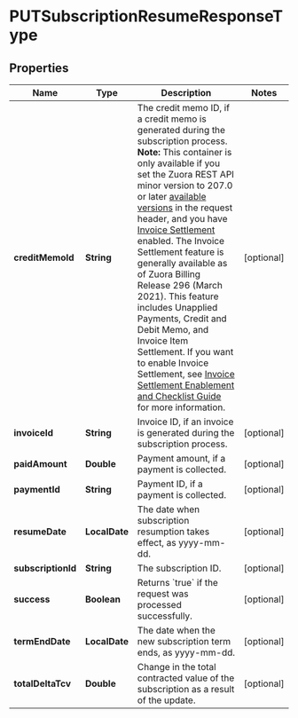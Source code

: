 

# PUTSubscriptionResumeResponseType


## Properties

| Name | Type | Description | Notes |
|------------ | ------------- | ------------- | -------------|
|**creditMemoId** | **String** | The credit memo ID, if a credit memo is generated during the subscription process.  **Note:** This container is only available if you set the Zuora REST API minor version to 207.0 or later [available versions](https://developer.zuora.com/api-references/api/overview/#section/API-Versions/Minor-Version) in the request header, and you have  [Invoice Settlement](https://knowledgecenter.zuora.com/Billing/Billing_and_Payments/Invoice_Settlement) enabled. The Invoice Settlement feature is generally available as of Zuora Billing Release 296 (March 2021). This feature includes Unapplied Payments, Credit and Debit Memo, and Invoice Item Settlement. If you want to enable Invoice Settlement, see [Invoice Settlement Enablement and Checklist Guide](https://knowledgecenter.zuora.com/Billing/Billing_and_Payments/Invoice_Settlement/Invoice_Settlement_Migration_Checklist_and_Guide) for more information.  |  [optional] |
|**invoiceId** | **String** | Invoice ID, if an invoice is generated during the subscription process.  |  [optional] |
|**paidAmount** | **Double** | Payment amount, if a payment is collected.  |  [optional] |
|**paymentId** | **String** | Payment ID, if a payment is collected.  |  [optional] |
|**resumeDate** | **LocalDate** | The date when subscription resumption takes effect, as yyyy-mm-dd.  |  [optional] |
|**subscriptionId** | **String** | The subscription ID.  |  [optional] |
|**success** | **Boolean** | Returns &#x60;true&#x60; if the request was processed successfully.  |  [optional] |
|**termEndDate** | **LocalDate** | The date when the new subscription term ends, as yyyy-mm-dd.  |  [optional] |
|**totalDeltaTcv** | **Double** | Change in the total contracted value of the subscription as a result of the update.  |  [optional] |



